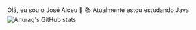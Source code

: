 Olá, eu sou o José Alceu 👋
📚 Atualmente estou estudando Java 
![Anurag's GitHub stats](https://github-readme-stats.vercel.app/api?username=josealceu16&theme=dark&show_icons=true)

